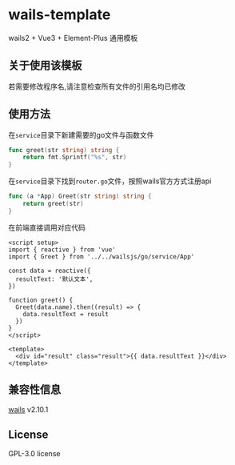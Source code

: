 # wails-template
wails2 + Vue3 + Element-Plus 通用模板

## 关于使用该模板
若需要修改程序名,请注意检查所有文件的引用名均已修改  

## 使用方法
在``service``目录下新建需要的go文件与函数文件  
```Go
func greet(str string) string {
	return fmt.Sprintf("%s", str)
}
```
在``service``目录下找到``router.go``文件，按照wails官方方式注册api  
```Go
func (a *App) Greet(str string) string {
	return greet(str)
}
```
在前端直接调用对应代码
```Vue
<script setup>
import { reactive } from 'vue'
import { Greet } from '../../wailsjs/go/service/App'

const data = reactive({
  resultText: '默认文本',
})

function greet() {
  Greet(data.name).then((result) => {
    data.resultText = result
  })
}
</script>
  
<template>
  <div id="result" class="result">{{ data.resultText }}</div>
</template>
```

## 兼容性信息
[wails](https://github.com/wailsapp/wails) v2.10.1

## License
GPL-3.0 license

